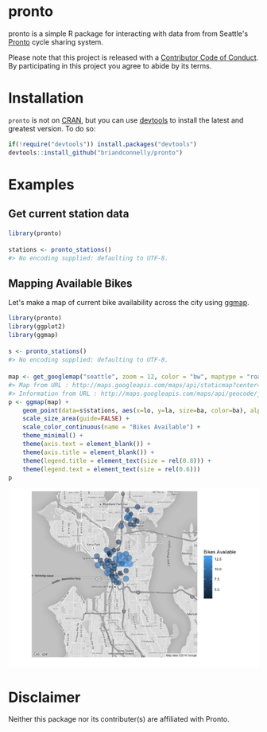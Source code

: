 <!-- README.md is generated from README.Rmd. Please edit that file -->
pronto
======

pronto is a simple R package for interacting with data from from Seattle's [Pronto](http://www.prontocycleshare.com) cycle sharing system.

Please note that this project is released with a [Contributor Code of Conduct](CONDUCT.md). By participating in this project you agree to abide by its terms.

Installation
============

`pronto` is not on [CRAN](http://cran.r-project.org/), but you can use
[devtools](http://cran.r-project.org/web/packages/devtools/index.html) to
install the latest and greatest version. To do so:

``` r
if(!require("devtools")) install.packages("devtools")                       
devtools::install_github("briandconnelly/pronto")
```

Examples
========

Get current station data
------------------------

``` r
library(pronto)

stations <- pronto_stations()
#> No encoding supplied: defaulting to UTF-8.
```

Mapping Available Bikes
-----------------------

Let's make a map of current bike availability across the city using [ggmap](https://github.com/dkahle/ggmap).

``` r
library(pronto)
library(ggplot2)
library(ggmap)

s <- pronto_stations()
#> No encoding supplied: defaulting to UTF-8.

map <- get_googlemap("seattle", zoom = 12, color = "bw", maptype = "roadmap")
#> Map from URL : http://maps.googleapis.com/maps/api/staticmap?center=seattle&zoom=12&size=640x640&scale=2&maptype=roadmap&sensor=false
#> Information from URL : http://maps.googleapis.com/maps/api/geocode/json?address=seattle&sensor=false
p <- ggmap(map) +
    geom_point(data=s$stations, aes(x=lo, y=la, size=ba, color=ba), alpha=0.6) +
    scale_size_area(guide=FALSE) +
    scale_color_continuous(name = "Bikes Available") +
    theme_minimal() +
    theme(axis.text = element_blank()) +
    theme(axis.title = element_blank()) +
    theme(legend.title = element_text(size = rel(0.8))) +
    theme(legend.text = element_text(size = rel(0.6)))
p
```

![](README-ExampleStationMap-1.png)<!-- -->

Disclaimer
==========

Neither this package nor its contributer(s) are affiliated with Pronto.
